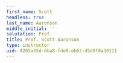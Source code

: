 ```yaml
---
first_name: Scott
headless: true
last_name: Aaronson
middle_initial: ''
salutation: Prof.
title: Prof. Scott Aaronson
type: instructor
uid: 4265a55d-6ba8-fde8-eb63-d5d9f8a30111
---
```

